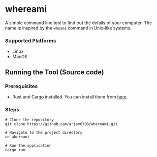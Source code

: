 # whereami

A simple command line tool to find out the details of your computer. The name is inspired by the `whoami` command in Unix-like systems.
### Supported Platforms
- Linux 
- MacOS
## Running the Tool (Source code)
### Prerequisites
- Rust and Cargo installed. You can install them from [here](https://www.rust-lang.org/tools/install).

### Steps
```
# Clone the repository
git clone https://github.com/arjav0703/whereami.git

# Navigate to the project directory
cd whereami

# Run the application
cargo run
```
